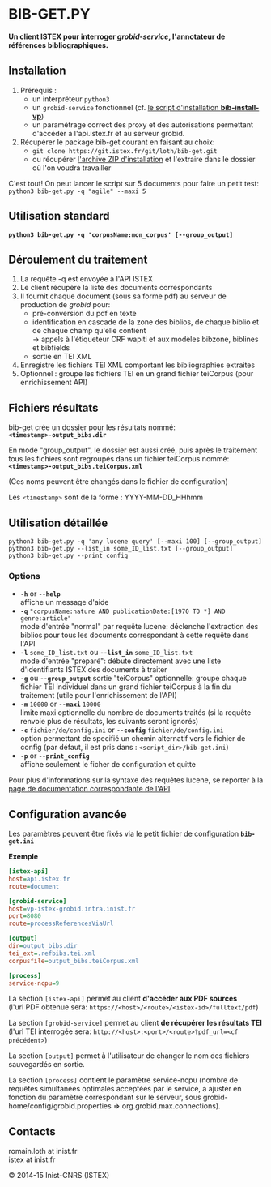 BIB-GET.PY
==========
**Un client ISTEX pour interroger *grobid-service*, l'annotateur de références bibliographiques.**  

Installation
-------------

 1. Prérequis : 
    - un interpréteur `python3`  
    - un `grobid-service` fonctionnel (cf. [le script d'installation  **bib-install-vp**](https://git.istex.fr/loth/refbibs-stack/blob/master/bib-install-vp/install_grobid.sh "install_grobid.sh"))
    - un paramétrage correct des proxy et des autorisations permettant d'accéder à l'api.istex.fr et au serveur grobid.
 2. Récupérer le package bib-get courant en faisant au choix:
    - `git clone https://git.istex.fr/git/loth/bib-get.git`
    - ou récupérer [l'archive ZIP d'installation](https://git.istex.fr/loth/bib-get/archive/master.zip) et l'extraire dans le dossier où l'on voudra travailler

C'est tout! On peut lancer le script sur 5 documents pour faire un petit test: `python3 bib-get.py -q "agile" --maxi 5`


Utilisation standard
---------------------
**`python3 bib-get.py -q 'corpusName:mon_corpus' [--group_output]`**  

Déroulement du traitement
--------------------------
 1. La requête -q est envoyée à l'API ISTEX  
 2. Le client récupère la liste des documents correspondants  
 3. Il fournit chaque document (sous sa forme pdf) au serveur de production de  _grobid_  pour:  
     - pré-conversion du pdf en texte  
     - identification en cascade de la zone des biblios, de chaque biblio et de chaque champ qu'elle contient  
         -> appels à l'étiqueteur CRF wapiti et aux modèles bibzone, biblines et bibfields
     - sortie en TEI XML  
 4. Enregistre les fichiers TEI XML comportant les bibliographies extraites  
 5. Optionnel : groupe les fichiers TEI en un grand fichier teiCorpus (pour enrichissement API)

Fichiers résultats
--------------------
bib-get crée un dossier pour les résultats nommé:  
**`<timestamp>-output_bibs.dir`**

En mode "group_output", le dossier est aussi créé, puis après le traitement tous les fichiers sont regroupés dans un fichier teiCorpus nommé:  
**`<timestamp>-output_bibs.teiCorpus.xml`**

(Ces noms peuvent être changés dans le fichier de configuration)

Les `<timestamp>` sont de la forme : YYYY-MM-DD_HHhmm

Utilisation détaillée
-----------------------
`python3 bib-get.py -q 'any lucene query' [--maxi 100] [--group_output]`  
`python3 bib-get.py --list_in some_ID_list.txt [--group_output]`  
`python3 bib-get.py --print_config`  

### Options
 - **`-h`** or **`--help`**  
   affiche un message d'aide
 - **`-q`** `"corpusName:nature AND publicationDate:[1970 TO *] AND genre:article"`  
   mode d'entrée "normal" par requête lucene: déclenche l'extraction des biblios pour tous les documents correspondant à cette requête dans l'API
 -  **`-l`** `some_ID_list.txt`  ou   **`--list_in`** `some_ID_list.txt`  
   mode d'entrée "preparé": débute directement avec une liste d'identifiants ISTEX des documents à traiter
 -  **`-g`**   ou   **`--group_output`**
   sortie "teiCorpus" optionnelle: groupe chaque fichier TEI individuel dans un grand fichier teiCorpus à la fin du traitement (utile pour l'enrichissement de l'API)
 - **`-m`** `10000` or **`--maxi`** `10000`    
   limite maxi optionnelle du nombre de documents traités (si la requête renvoie plus de résultats, les suivants seront ignorés)
 - **`-c`** `fichier/de/config.ini` or **`--config`** `fichier/de/config.ini`    
   option permettant de specifié un chemin alternatif vers le fichier de config (par défaut, il est pris dans : `<script_dir>/bib-get.ini`)
 - **`-p`** or **`--print_config`**    
   affiche seulement le ficher de configuration et quitte


Pour plus d'informations sur la syntaxe des requêtes lucene, se reporter à la [page de documentation correspondante de l'API](https://api.istex.fr/documentation/300-search.html#syntaxe-des-requetes).


Configuration avancée
----------------------
Les paramètres peuvent être fixés via le petit fichier de configuration **`bib-get.ini`**

**Exemple**

```INI
[istex-api]
host=api.istex.fr
route=document

[grobid-service]
host=vp-istex-grobid.intra.inist.fr
port=8080
route=processReferencesViaUrl

[output]
dir=output_bibs.dir
tei_ext=.refbibs.tei.xml
corpusfile=output_bibs.teiCorpus.xml

[process]
service-ncpu=9

```

La section `[istex-api]` permet au client **d'accéder aux PDF sources**  
(l'url PDF obtenue sera: `https://<host>/<route>/<istex-id>/fulltext/pdf`)

La section `[grobid-service]` permet au client **de récupérer les résultats TEI**  
(l'url TEI interrogée sera: `http://<host>:<port>/<route>?pdf_url=<cf précédent>`)

La section `[output]` permet à l'utilisateur de changer le nom des fichiers sauvegardés en sortie.

La section `[process]` contient le paramètre service-ncpu (nombre de requêtes simultanées optimales acceptées par le service, a ajuster en fonction du paramètre correspondant sur le serveur, sous grobid-home/config/grobid.properties => org.grobid.max.connections).

Contacts
---------
romain.loth at inist.fr  
istex at inist.fr

© 2014-15 Inist-CNRS (ISTEX)